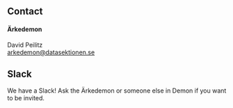 ## Contact

#### Ärkedemon
David Peilitz</br>
[arkedemon@datasektionen.se](mailto:arkedemon@datasektionen.se)

## Slack
We have a Slack! Ask the Ärkedemon or someone else in Demon if you want to be invited.
